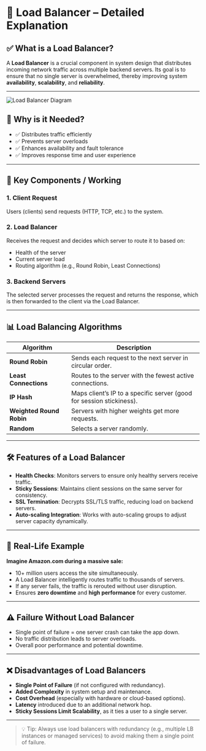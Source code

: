 # 🔄 Load Balancer – Detailed Explanation

## ✅ What is a Load Balancer?

A **Load Balancer** is a crucial component in system design that distributes incoming network traffic across multiple backend servers. Its goal is to ensure that no single server is overwhelmed, thereby improving system **availability**, **scalability**, and **reliability**.

---
![Load Balancer Diagram](https://upload.wikimedia.org/wikipedia/commons/5/5e/Load_balancer_schematic.png)


## 🔧 Why is it Needed?

- ✅ Distributes traffic efficiently  
- ✅ Prevents server overloads  
- ✅ Enhances availability and fault tolerance  
- ✅ Improves response time and user experience

---

## 🧱 Key Components / Working

### 1. **Client Request**
Users (clients) send requests (HTTP, TCP, etc.) to the system.

### 2. **Load Balancer**
Receives the request and decides which server to route it to based on:
- Health of the server
- Current server load
- Routing algorithm (e.g., Round Robin, Least Connections)

### 3. **Backend Servers**
The selected server processes the request and returns the response, which is then forwarded to the client via the Load Balancer.

---

## 📊 Load Balancing Algorithms

| Algorithm              | Description                                                    |
|------------------------|----------------------------------------------------------------|
| **Round Robin**        | Sends each request to the next server in circular order.       |
| **Least Connections**  | Routes to the server with the fewest active connections.       |
| **IP Hash**            | Maps client’s IP to a specific server (good for session stickiness). |
| **Weighted Round Robin** | Servers with higher weights get more requests.              |
| **Random**             | Selects a server randomly.                                     |

---

## 🛠️ Features of a Load Balancer

- **Health Checks**: Monitors servers to ensure only healthy servers receive traffic.
- **Sticky Sessions**: Maintains client sessions on the same server for consistency.
- **SSL Termination**: Decrypts SSL/TLS traffic, reducing load on backend servers.
- **Auto-scaling Integration**: Works with auto-scaling groups to adjust server capacity dynamically.

---

## 🧾 Real-Life Example

**Imagine Amazon.com during a massive sale:**
- 10+ million users access the site simultaneously.
- A Load Balancer intelligently routes traffic to thousands of servers.
- If any server fails, the traffic is rerouted without user disruption.
- Ensures **zero downtime** and **high performance** for every customer.

---

## ⚠️ Failure Without Load Balancer

- Single point of failure = one server crash can take the app down.
- No traffic distribution leads to server overloads.
- Overall poor performance and potential downtime.

---

## ❌ Disadvantages of Load Balancers

- **Single Point of Failure** (if not configured with redundancy).
- **Added Complexity** in system setup and maintenance.
- **Cost Overhead** (especially with hardware or cloud-based options).
- **Latency** introduced due to an additional network hop.
- **Sticky Sessions Limit Scalability**, as it ties a user to a single server.

---

> 💡 Tip: Always use load balancers with redundancy (e.g., multiple LB instances or managed services) to avoid making them a single point of failure.

